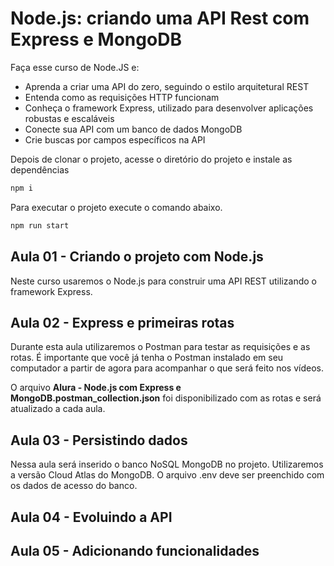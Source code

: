 # Node.js: criando uma API Rest com Express e MongoDB

Faça esse curso de Node.JS e:
- Aprenda a criar uma API do zero, seguindo o estilo arquitetural REST
- Entenda como as requisições HTTP funcionam
- Conheça o framework Express, utilizado para desenvolver aplicações robustas e escaláveis
- Conecte sua API com um banco de dados MongoDB
- Crie buscas por campos específicos na API

Depois de clonar o projeto, acesse o diretório do projeto e instale as dependências

```bash
npm i

```

Para executar o projeto execute o comando abaixo.

```bash
npm run start
```

## Aula 01 - Criando o projeto com Node.js

Neste curso usaremos o Node.js para construir uma API REST utilizando o framework Express.

## Aula 02 - Express e primeiras rotas

Durante esta aula utilizaremos o Postman para testar as requisições e as rotas. É importante que você já tenha o Postman instalado em seu computador a partir de agora para acompanhar o que será feito nos vídeos.

O arquivo **Alura - Node.js com Express e MongoDB.postman_collection.json** foi disponibilizado com as rotas e será atualizado a cada aula.

## Aula 03 - Persistindo dados

Nessa aula será inserido o banco NoSQL MongoDB no projeto. Utilizaremos a versão Cloud Atlas do MongoDB. O arquivo .env deve ser preenchido com os dados de acesso do banco.

## Aula 04 - Evoluindo a API

## Aula 05 - Adicionando funcionalidades